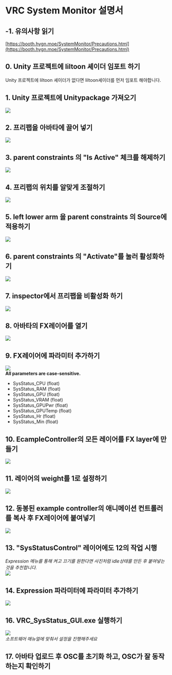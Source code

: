 # VRC System Monitor 설명서
## -1. 유의사항 읽기
[https://booth.hygn.moe/SystemMonitor/Precautions.html](https://booth.hygn.moe/SystemMonitor/Precautions.html)
## 0. Unity 프로젝트에 liltoon 셰이더 임포트 하기
Unity 프로젝트에 liltoon 셰이더가 없다면 liltoon셰이더를 먼저 임포트 해야합니다.
## 1. Unity 프로젝트에 Unitypackage 가져오기
![](./ManualAssets/importprefab.png)
## 2. 프리팹을 아바타에 끌어 넣기
![](./ManualAssets/dragprefab.png)
## 3. parent constraints 의 "Is Active" 체크를 해제하기
![](./ManualAssets/disableparentconstraints.png)
## 4. 프리팹의 위치를 알맞게 조절하기
![](./ManualAssets/changetransform.png)
## 5. left lower arm 을 parent constraints 의 Source에 적용하기
![](./ManualAssets/armboneassign.png)
## 6. parent constraints 의 "Activate"를 눌러 활성화하기
![](./ManualAssets/activateconstraints.png)
## 7. inspector에서 프리팹을 비활성화 하기
![](./ManualAssets/disableprefab.png)
## 8. 아바타의 FX레이어를 열기
![](./ManualAssets/selectfxlayer.png)
## 9. FX레이어에 파라미터 추가하기
![](./ManualAssets/normalparams.png)\
**All parameters are case-sensitive.**
* SysStatus_CPU (float)
* SysStatus_RAM (float)
* SysStatus_GPU (float)
* SysStatus_VRAM (float)
* SysStatus_GPUPwr (float)
* SysStatus_GPUTemp (float)
* SysStatus_Hr (float)
* SysStatus_Min (float)
## 10. EcampleController의 모든 레이어를 FX layer에 만들기
![](./ManualAssets/normallayer.png)
## 11. 레이어의 weight를 1로 설정하기
![](./ManualAssets/setweight.png)
## 12. 동봉된 example controller의 애니메이션 컨트롤러를 복사 후 FX레이어에 붙여넣기
![](./ManualAssets/normalcpulayer.png)
## 13. "SysStatusControl" 레이어에도 12의 작업 시행
*Expression 메뉴를 통해 켜고 끄기를 원한다면 사진처럼 idle상태를 만든 후 붙여넣는것을 추천합니다.*\
![](./ManualAssets/secondlayer.png)
## 14. Expression 파라미터에 파라미터 추가하기
![](./ManualAssets/noramlexpparams.png)
## 16. VRC_SysStatus_GUI.exe 실행하기
![](./ManualAssets/OSCSoftware.png)\
*소프트웨어 매뉴얼에 맞춰서 설정을 진행해주세요*
## 17. 아바타 업로드 후 OSC를 초기화 하고, OSC가 잘 동작하는지 확인하기
